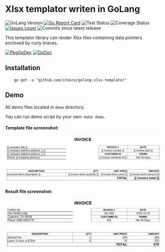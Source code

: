 # Xlsx templator writen in GoLang

![GoLang Version](https://img.shields.io/badge/GO-%3E%3D1.14-blue)
[![Go Report Card](https://goreportcard.com/badge/github.com/itearo/golang-xlsx-templator)](https://goreportcard.com/report/github.com/itearo/golang-xlsx-templator)
![Test Status](https://img.shields.io/github/workflow/status/itearo/golang-xlsx-templator/Test?label=test)
![Coverage Status](https://img.shields.io/codecov/c/github/iTearo/golang-xlsx-templator)
[![Issues count](https://img.shields.io/github/issues/itearo/golang-xlsx-templator)](https://github.com/iTearo/golang-xlsx-templator/issues)
![Commits since latest release](https://img.shields.io/github/commits-since/itearo/golang-xlsx-templator/latest)

This templator library can render Xlsx files containing data pointers enclosed by curly braces.

[![PkgGoDev](https://pkg.go.dev/badge/github.com/itearo/golang-xlsx-templator)](https://pkg.go.dev/github.com/itearo/golang-xlsx-templator)
[![GoDoc](https://godoc.org/github.com/itearo/golang-xlsx-templator?status.svg)](https://godoc.org/github.com/itearo/golang-xlsx-templator)

## Installation

```
    go get -u "github.com/itearo/golang-xlsx-templator"
```

## Demo

All demo files located in `demo` directory.

You can run demo script by your own: `make demo`.

#### Template file screenshot:

![Report template](https://github.com/iTearo/golang-xlsx-templator/raw/main/demo/screenshot_report_template.png)

#### Result file screenshot:

![Result report](https://github.com/iTearo/golang-xlsx-templator/raw/main/demo/screenshot_report_result.png)
